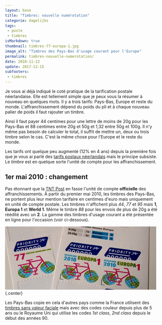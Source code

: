 ```yaml
---
layout: base
title: "Timbres: nouvelle numérotation"
categorie: dagelijks
tags: 
 - poste
 - timbres
isMarkdown: true
thumbnail: timbres-77-europa-1.jpg
image_alt: "Timbres des Pays-Bas d'usage courant pour l'Europe"
permalink: timbres-nouvelle-numerotation/
date: 2010-11-22
update: 2017-12-15
subfooters:
 - timbres
---
```




Je vous ai déjà indiqué le coté pratique de la tarification postale néerlandaise. Elle est tellement simple que je peux vous la résumer à nouveau en quelques mots. Il y a trois tarifs: Pays-Bas, Europe et reste du monde. L'affranchissement dépend du poids du pli et à chaque nouveau palier de poids il faut rajouter un timbre. 

Ainsi il faut payer 44 centimes pour une lettre de moins de 20g pour les Pays-Bas et 88 centimes entre 20g et 50g et 1,32 entre 50g et 100g. Il n'y même pas besoin de calculer le total, il suffit de mettre un, deux ou trois timbre selon le cas. C'est la même chose pour l'Europe et le reste du monde.

Les tarifs ont quelque peu augmenté (12% en 4 ans) depuis la première fois que je vous ai parlé des [tarifs postaux néerlandais](/les-tarifs-postaux) mais le principe subsiste. Le *timbre* est en quelque sorte l'unité de compte pour les affranchissement.

<!--excerpt-->

## 1er mai 2010 : changement

Pas étonnant que la [TNT Post](/la-poste-prends-les-couleurs-d-halloween) en fasse l'unité de compte **officielle** des affranchissements. À partir du premier mai 2010, les timbres des Pays-Bas, ne portent plus leur mention tarifaire en centimes d'euro mais uniquement en unité de compte postale. Les timbres n'affichent plus *44*, *77* et *95* mais **1**, **Europa 1** et **Werld 1**. Même le timbre *88* pour les envois de plus de 20g a été réédité avec un **2**. La gamme des timbres d'usage courant a été présentée en ligne pour l'occasion (voir ci-dessous).

![Timbres des Pays-Bas d'usage courant pour l'Europe](timbres-77-europa-1.jpg){.center}

Les Pays-Bas copie en cela d'autres pays comme la France utilisent des [timbres sans valeur faciale](http://en.wikipedia.org/wiki/Non-denominated_postage) mais avec des codes couleur depuis plus de 5 ans ou le Royaume Uni qui utilise les codes *1st class*, *2nd class* depuis le début des années 90.
